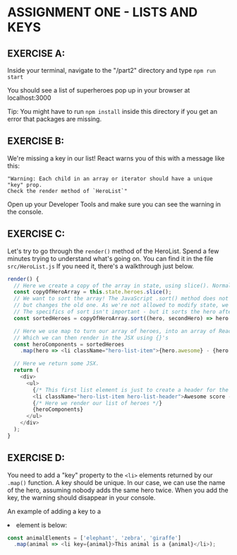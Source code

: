 # ASSIGNMENT ONE - LISTS AND KEYS

## EXERCISE A:
Inside your terminal, navigate to the "/part2" directory and type `npm run start`

You should see a list of superheroes pop up in your browser at localhost:3000

Tip: You might have to run `npm install` inside this directory if you get an error that packages are missing.

## EXERCISE B:
We're missing a key in our list!
React warns you of this with a message like this:
```
"Warning: Each child in an array or iterator should have a unique "key" prop.
Check the render method of `HeroList`"
```

Open up your Developer Tools and make sure you can see the warning in the console.

## EXERCISE C:
Let's try to go through the `render()` method of the HeroList. Spend a few minutes trying to understand what's
going on.
You can find it in the file `src/HeroList.js`
If you need it, there's a walkthrough just below.
```js
render() {
  // Here we create a copy of the array in state, using slice(). Normally this is not needed but..
  const copyOfHeroArray = this.state.heroes.slice();
  // We want to sort the array! The JavaScript .sort() method does not return a new array
  // but changes the old one. As we're not allowed to modify state, we need the copy for above.
  // The specifics of sort isn't important - but it sorts the hero after their awesome score.
  const sortedHeroes = copyOfHeroArray.sort((hero, secondHero) => hero.awesome - secondHero.awesome);

  // Here we use map to turn our array of heroes, into an array of React Components!
  // Which we can then render in the JSX using {}'s
  const heroComponents = sortedHeroes
    .map(hero => <li className="hero-list-item">{hero.awesome} - {hero.name}</li>);

  // Here we return some JSX.
  return (
	<div>
	  <ul>
		{/* This first list element is just to create a header for the list */}
		<li className="hero-list-item hero-list-header">Awesome score - Hero name</li>
		{/* Here we render our list of heroes */}
		{heroComponents}
	  </ul>
	</div>
  );
}
```

## EXERCISE D:
  You need to add a "key" property to the `<li>` elements returned by our `.map()` function.
  A key should be unique.
  In our case, we can use the name of the hero, assuming nobody adds the same hero twice.
  When you add the key, the warning should disappear in your console.

  An example of adding a key to a <li> element is below:

```js
const animalElements = ['elephant', 'zebra', 'giraffe']
  .map(animal => <li key={animal}>This animal is a {animal}</li>);
```